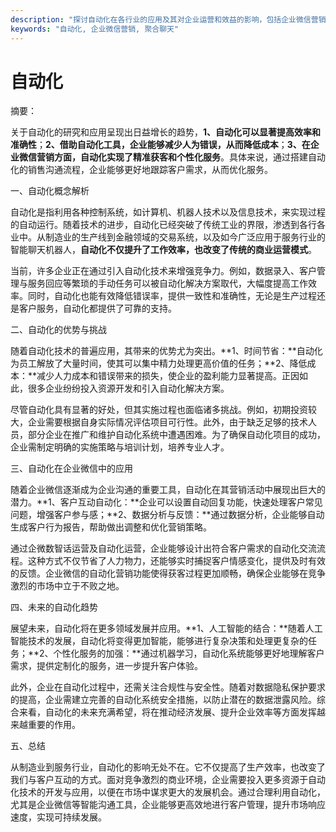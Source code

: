 ```yaml
---
description: "探讨自动化在各行业的应用及其对企业运营和效益的影响，包括企业微信营销的角色和运用。"
keywords: "自动化, 企业微信营销, 聚合聊天"
---
```

# 自动化

摘要： 

关于自动化的研究和应用呈现出日益增长的趋势，**1、自动化可以显著提高效率和准确性**；**2、借助自动化工具，企业能够减少人为错误，从而降低成本**；**3、在企业微信营销方面，自动化实现了精准获客和个性化服务**。具体来说，通过搭建自动化的销售沟通流程，企业能够更好地跟踪客户需求，从而优化服务。

一、自动化概念解析

自动化是指利用各种控制系统，如计算机、机器人技术以及信息技术，来实现过程的自动运行。随着技术的进步，自动化已经突破了传统工业的界限，渗透到各行各业中。从制造业的生产线到金融领域的交易系统，以及如今广泛应用于服务行业的智能聊天机器人，**自动化不仅提升了工作效率，也改变了传统的商业运营模式**。

当前，许多企业正在通过引入自动化技术来增强竞争力。例如，数据录入、客户管理与服务回应等繁琐的手动任务可以被自动化解决方案取代，大幅度提高工作效率。同时，自动化也能有效降低错误率，提供一致性和准确性，无论是生产过程还是客户服务，自动化都提供了可靠的支持。

二、自动化的优势与挑战

随着自动化技术的普遍应用，其带来的优势尤为突出。**1、时间节省：**自动化为员工解放了大量时间，使其可以集中精力处理更高价值的任务；**2、降低成本：**减少人力成本和错误带来的损失，使企业的盈利能力显著提高。正因如此，很多企业纷纷投入资源开发和引入自动化解决方案。

尽管自动化具有显著的好处，但其实施过程也面临诸多挑战。例如，初期投资较大，企业需要根据自身实际情况评估项目可行性。此外，由于缺乏足够的技术人员，部分企业在推广和维护自动化系统中遭遇困难。为了确保自动化项目的成功，企业需制定明确的实施策略与培训计划，培养专业人才。

三、自动化在企业微信中的应用

随着企业微信逐渐成为企业沟通的重要工具，自动化在其营销活动中展现出巨大的潜力。**1、客户互动自动化：**企业可以设置自动回复功能，快速处理客户常见问题，增强客户参与感；**2、数据分析与反馈：**通过数据分析，企业能够自动生成客户行为报告，帮助做出调整和优化营销策略。

通过企微数智话运营及自动化运营，企业能够设计出符合客户需求的自动化交流流程。这种方式不仅节省了人力物力，还能够实时捕捉客户情感变化，提供及时有效的反馈。企业微信的自动化营销功能使得获客过程更加顺畅，确保企业能够在竞争激烈的市场中立于不败之地。

四、未来的自动化趋势

展望未来，自动化将在更多领域发展并应用。**1、人工智能的结合：**随着人工智能技术的发展，自动化将变得更加智能，能够进行复杂决策和处理更复杂的任务；**2、个性化服务的加强：**通过机器学习，自动化系统能够更好地理解客户需求，提供定制化的服务，进一步提升客户体验。

此外，企业在自动化过程中，还需关注合规性与安全性。随着对数据隐私保护要求的提高，企业需建立完善的自动化系统安全措施，以防止潜在的数据泄露风险。综合来看，自动化的未来充满希望，将在推动经济发展、提升企业效率等方面发挥越来越重要的作用。

五、总结

从制造业到服务行业，自动化的影响无处不在。它不仅提高了生产效率，也改变了我们与客户互动的方式。面对竞争激烈的商业环境，企业需要投入更多资源于自动化技术的开发与应用，以便在市场中谋求更大的发展机会。通过合理利用自动化，尤其是企业微信等智能沟通工具，企业能够更高效地进行客户管理，提升市场响应速度，实现可持续发展。
